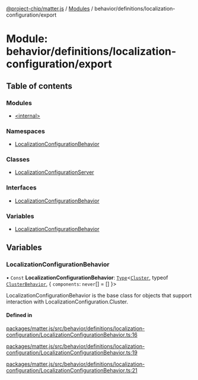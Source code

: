 [@project-chip/matter.js](../README.md) / [Modules](../modules.md) / behavior/definitions/localization-configuration/export

# Module: behavior/definitions/localization-configuration/export

## Table of contents

### Modules

- [\<internal\>](behavior_definitions_localization_configuration_export._internal_.md)

### Namespaces

- [LocalizationConfigurationBehavior](behavior_definitions_localization_configuration_export.LocalizationConfigurationBehavior.md)

### Classes

- [LocalizationConfigurationServer](../classes/behavior_definitions_localization_configuration_export.LocalizationConfigurationServer.md)

### Interfaces

- [LocalizationConfigurationBehavior](../interfaces/behavior_definitions_localization_configuration_export.LocalizationConfigurationBehavior-1.md)

### Variables

- [LocalizationConfigurationBehavior](behavior_definitions_localization_configuration_export.md#localizationconfigurationbehavior)

## Variables

### LocalizationConfigurationBehavior

• `Const` **LocalizationConfigurationBehavior**: [`Type`](../interfaces/behavior_cluster_export.ClusterBehavior.Type.md)\<[`Cluster`](../interfaces/cluster_export.LocalizationConfiguration.Cluster.md), typeof [`ClusterBehavior`](behavior_cluster_export.ClusterBehavior.md), \{ `components`: `never`[] = [] }\>

LocalizationConfigurationBehavior is the base class for objects that support interaction with LocalizationConfiguration.Cluster.

#### Defined in

[packages/matter.js/src/behavior/definitions/localization-configuration/LocalizationConfigurationBehavior.ts:16](https://github.com/project-chip/matter.js/blob/c0d55745d5279e16fdfaa7d2c564daa31e19c627/packages/matter.js/src/behavior/definitions/localization-configuration/LocalizationConfigurationBehavior.ts#L16)

[packages/matter.js/src/behavior/definitions/localization-configuration/LocalizationConfigurationBehavior.ts:19](https://github.com/project-chip/matter.js/blob/c0d55745d5279e16fdfaa7d2c564daa31e19c627/packages/matter.js/src/behavior/definitions/localization-configuration/LocalizationConfigurationBehavior.ts#L19)

[packages/matter.js/src/behavior/definitions/localization-configuration/LocalizationConfigurationBehavior.ts:21](https://github.com/project-chip/matter.js/blob/c0d55745d5279e16fdfaa7d2c564daa31e19c627/packages/matter.js/src/behavior/definitions/localization-configuration/LocalizationConfigurationBehavior.ts#L21)
